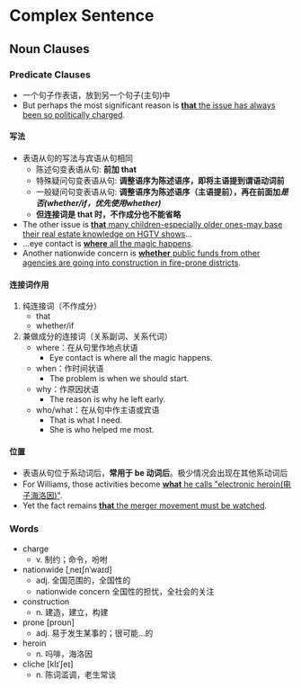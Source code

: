 # Complex Sentence

## Noun Clauses

### Predicate Clauses

- 一个句子作表语，放到另一个句子(主句)中
- But perhaps the most significant reason is <ins>**that** the issue has always been so politically charged</ins>.

#### 写法

- 表语从句的写法与宾语从句相同
    - 陈述句变表语从句: **前加 that**
    - 特殊疑问句变表语从句: **调整语序为陈述语序，即将主语提到谓语动词前**
    - 一般疑问句变表语从句: **调整语序为陈述语序（主语提前），再在前面加*是否(whether/if，优先使用whether)***
    - **但连接词是 that 时，不作成分也不能省略**
- The other issue is <ins>**that** many children-especially older ones-may base their real estate knowledge on HGTV shows</ins>...
- ...eye contact is <ins>**where** all the magic happens</ins>.
- Another nationwide concern is <ins>**whether** public funds from other agencies are going into construction in fire-prone districts</ins>.

#### 连接词作用

1. 纯连接词（不作成分）
    - that
    - whether/if
2. 兼做成分的连接词（关系副词、关系代词）
    - where：在从句里作地点状语
        - Eye contact is where all the magic happens.
    - when：作时间状语
        - The problem is when we should start.
    - why：作原因状语
        - The reason is why he left early.
    - who/what：在从句中作主语或宾语
        - That is what I need.
        - She is who helped me most.

#### 位置

- 表语从句位于系动词后，**常用于 be 动词后**。极少情况会出现在其他系动词后
- For Williams, those activities become <ins>**what** he calls "electronic heroin(电子海洛因)"</ins>.
- Yet the fact remains <ins>**that** the merger movement must be watched</ins>.

### Words

- charge
    - v. 制约；命令，吩咐
- nationwide [ˌneɪʃnˈwaɪd]
    - adj. 全国范围的，全国性的
    - nationwide concern 全国性的担忧，全社会的关注
- construction
    - n. 建造，建立，构建
- prone [proʊn]
    - adj. 易于发生某事的；很可能...的
- heroin
    - n. 吗啡，海洛因
- cliche [klɪˈʃeɪ]
    - n. 陈词滥调，老生常谈 
